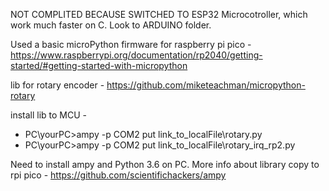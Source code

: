 NOT COMPLITED BECAUSE SWITCHED TO ESP32 Microcotroller, which work much faster on C. Look to ARDUINO folder. 

Used a basic microPython firmware for raspberry pi pico - https://www.raspberrypi.org/documentation/rp2040/getting-started/#getting-started-with-micropython

lib for rotary encoder - https://github.com/miketeachman/micropython-rotary

install lib to MCU - 

- PC\yourPC>ampy -p COM2 put link_to_localFile\rotary.py
- PC\yourPC>ampy -p COM2 put link_to_localFile\rotary_irq_rp2.py

Need to install ampy and Python 3.6 on PC. More info about library copy to rpi pico - https://github.com/scientifichackers/ampy

